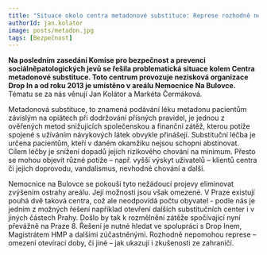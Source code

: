 ```yaml
---
title: "Situace okolo centra metadonové substituce: Represe rozhodně nepomohou"
authorId: jan.kolator
image: posts/metadon.jpg
tags: [Bezpečnost]
---
```


**Na posledním zasedání Komise pro bezpečnost a prevenci sociálněpatologických jevů se řešila problematická situace kolem Centra metadonové substituce. Toto centrum provozuje nezisková organizace Drop In a od roku 2013 je umístěno v areálu Nemocnice Na Bulovce.** Tématu se za nás věnují Jan Kolátor a Markéta Čermáková.

Metadonová substituce, to znamená podávání léku metadonu pacientům závislým na opiátech při dodržování přísných pravidel, je jednou z ověřených metod snižujících společenskou a finanční zátěž, kterou potíže spojené s užíváním návykových látek obvykle přinášejí. Substituční léčba je určena pacientům, kteří v daném okamžiku nejsou schopni abstinovat. Cílem léčby je snížení dopadů jejich rizikového chování na minimum. Přesto se mohou objevit různé potíže – např. vyšší výskyt uživatelů – klientů centra či jejich doprovodu, vandalismus, nevhodné chování a další.

Nemocnice na Bulovce se pokouší tyto nežádoucí projevy eliminovat zvýšením ostrahy areálu. Její možnosti jsou však omezené. V Praze existují pouhá dvě taková centra, což ale neodpovídá počtu obyvatel - podle nás je jedním z možných řešení například otevření dalších substitučních center i v jiných částech Prahy. Došlo by tak k rozmělnění zátěže spočívající nyní převážně na Praze 8. Řešení je nutné hledat ve spolupráci s Drop Inem, Magistrátem HMP a dalšími zúčastněnými. Rozhodně nepomohou represe – omezení otevírací doby, či jiné – jak ukazují i zkušenosti ze zahraničí.
